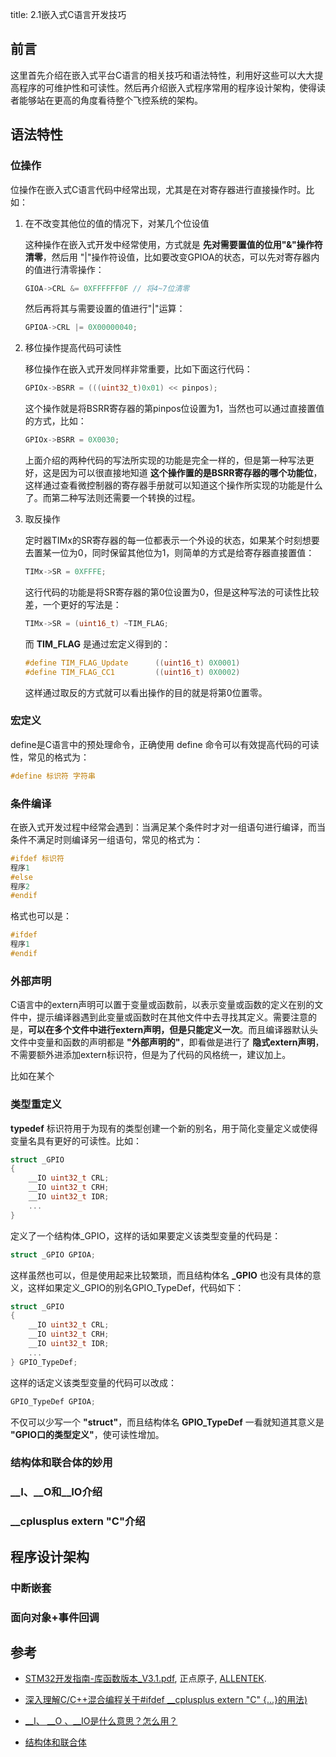 title: 2.1嵌入式C语言开发技巧

## 前言

这里首先介绍在嵌入式平台C语言的相关技巧和语法特性，利用好这些可以大大提高程序的可维护性和可读性。然后再介绍嵌入式程序常用的程序设计架构，使得读者能够站在更高的角度看待整个飞控系统的架构。

## 语法特性

### 位操作

位操作在嵌入式C语言代码中经常出现，尤其是在对寄存器进行直接操作时。比如：

1. 在不改变其他位的值的情况下，对某几个位设值

    这种操作在嵌入式开发中经常使用，方式就是 **先对需要置值的位用"&"操作符清零**，然后用 "|"操作符设值，比如要改变GPIOA的状态，可以先对寄存器内的值进行清零操作：

    ```c
    GIOA->CRL &= 0XFFFFFF0F // 将4~7位清零
    ```

    然后再将其与需要设置的值进行"|"运算：

    ```c
    GPIOA->CRL |= 0X00000040;
    ```

2. 移位操作提高代码可读性

    移位操作在嵌入式开发同样非常重要，比如下面这行代码：

    ```c
    GPIOx->BSRR = (((uint32_t)0x01) << pinpos);
    ```

    这个操作就是将BSRR寄存器的第pinpos位设置为1，当然也可以通过直接置值的方式，比如：

    ```c
    GPIOx->BSRR = 0X0030;
    ```

    上面介绍的两种代码的写法所实现的功能是完全一样的，但是第一种写法更好，这是因为可以很直接地知道 **这个操作置的是BSRR寄存器的哪个功能位**，这样通过查看微控制器的寄存器手册就可以知道这个操作所实现的功能是什么了。而第二种写法则还需要一个转换的过程。

3. 取反操作

    定时器TIMx的SR寄存器的每一位都表示一个外设的状态，如果某个时刻想要去置某一位为0，同时保留其他位为1，则简单的方式是给寄存器直接置值：

    ```c
    TIMx->SR = 0XFFFE;
    ```

    这行代码的功能是将SR寄存器的第0位设置为0，但是这种写法的可读性比较差，一个更好的写法是：

    ```c
    TIMx->SR = (uint16_t) ~TIM_FLAG;
    ```

    而 **TIM_FLAG** 是通过宏定义得到的：

    ```c
    #define TIM_FLAG_Update      ((uint16_t) 0X0001)
    #define TIM_FLAG_CC1         ((uint16_t) 0X0002)
    ```
    
    这样通过取反的方式就可以看出操作的目的就是将第0位置零。

### 宏定义

define是C语言中的预处理命令，正确使用 define 命令可以有效提高代码的可读性，常见的格式为：

```c
#define 标识符 字符串
```

### 条件编译

在嵌入式开发过程中经常会遇到：当满足某个条件时才对一组语句进行编译，而当条件不满足时则编译另一组语句，常见的格式为：

```c
#ifdef 标识符
程序1
#else
程序2
#endif
```

格式也可以是：

```c
#ifdef
程序1
#endif
```
### 外部声明

C语言中的extern声明可以置于变量或函数前，以表示变量或函数的定义在别的文件中，提示编译器遇到此变量或函数时在其他文件中去寻找其定义。需要注意的是，**可以在多个文件中进行extern声明，但是只能定义一次**。而且编译器默认头文件中变量和函数的声明都是 **"外部声明的"**，即看做是进行了 **隐式extern声明**，不需要额外进添加extern标识符，但是为了代码的风格统一，建议加上。

比如在某个

### 类型重定义

**typedef** 标识符用于为现有的类型创建一个新的别名，用于简化变量定义或使得变量名具有更好的可读性。比如：

```c
struct _GPIO
{
    __IO uint32_t CRL;
    __IO uint32_t CRH;
    __IO uint32_t IDR;
    ...
}
```

定义了一个结构体_GPIO，这样的话如果要定义该类型变量的代码是：

```c
struct _GPIO GPIOA;
```

这样虽然也可以，但是使用起来比较繁琐，而且结构体名 **_GPIO** 也没有具体的意义，这样如果定义_GPIO的别名GPIO_TypeDef，代码如下：

```c
struct _GPIO
{
    __IO uint32_t CRL;
    __IO uint32_t CRH;
    __IO uint32_t IDR;
    ...
} GPIO_TypeDef;
```

这样的话定义该类型变量的代码可以改成：

```c
GPIO_TypeDef GPIOA;
```

不仅可以少写一个 **"struct"**，而且结构体名 **GPIO_TypeDef** 一看就知道其意义是 **"GPIO口的类型定义"**，使可读性增加。

### 结构体和联合体的妙用

### __I、__O和__IO介绍
### __cplusplus extern "C"介绍

## 程序设计架构

### 中断嵌套

### 面向对象+事件回调

## 参考

* [STM32开发指南-库函数版本_V3.1.pdf](https://documents-1256406063.cos.ap-shanghai.myqcloud.com/STM32F1%E5%BC%80%E5%8F%91%E6%8C%87%E5%8D%97-%E5%BA%93%E5%87%BD%E6%95%B0%E7%89%88%E6%9C%AC_V3.1%20.pdf), 正点原子, [ALLENTEK](http://www.alientek.com/).

* [深入理解C/C++混合编程关于#ifdef __cplusplus extern "C" {...}的用法)](https://blog.csdn.net/zzwdkxx/article/details/44244535)

* [__I、 __O 、__IO是什么意思？怎么用？](https://blog.csdn.net/qq_27312943/article/details/51273064)

* [结构体和联合体](https://blog.csdn.net/u011974987/article/details/52305364)